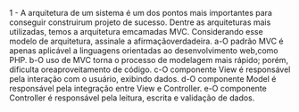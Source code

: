 1 - A arquitetura de um sistema é um dos pontos mais importantes para conseguir construirum projeto de sucesso. Dentre as arquiteturas mais utilizadas, temos a arquitetura emcamadas MVC. Considerando esse modelo de arquitetura, assinale a afirmaçãoverdadeira.
a-O padrão MVC é apenas aplicável a linguagens orientadas ao desenvolvimento web,como PHP.
b-O uso de MVC torna o processo de modelagem mais rápido; porém, dificulta oreaproveitamento de código.
c-O componente View é responsável pela interação com o usuário, exibindo dados.
d-O componente Model é responsável pela integração entre View e Controller.
e-O componente Controller é responsável pela leitura, escrita e validação de dados.